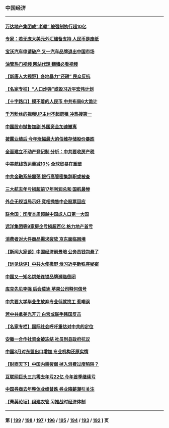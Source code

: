 ### 中国经济
---
#### [万达地产集团成“老赖” 被强制执行超10亿](../../pages/ncid283/n13981661.md?04260845) 
#### [专家：若无庞大美元外汇储备支持 人民币是废纸](../../pages/ncid283/n13981559.md?04260845) 
#### [宝沃汽车申请破产 又一汽车品牌退出中国市场](../../pages/ncid283/n13981620.md?04260845) 
#### [油管热门视频 网站代理 翻墙必看视频](http://138.2.39.72:81/youtube.html?epic-marker?04260845)
#### [【新唐人大视野】各地暴力“还耕” 民众反抗](../../pages/ncid283/n13981426.md?04260845) 
#### [【名家专栏】“人口炸弹”或毁习近平宏伟计划](../../pages/ncid283/n13979311.md?04260845) 
#### [【十字路口】摸不着的人民币 中共布局6大诡计](../../pages/ncid283/n13981444.md?04260845) 
#### [千万粉丝的视频UP主付不起房租 冲热搜第一](../../pages/ncid283/n13981275.md?04260845) 
#### [中国股市抛售加剧 外国资金加速撤离](../../pages/ncid283/n13981540.md?04260845) 
#### [披露业绩后 今年涨幅最大的佰维存储股价暴跌](../../pages/ncid283/n13981274.md?04260845) 
#### [全面建立不动产登记制 分析：中共要收房产税](../../pages/ncid283/n13980741.md?04260845) 
#### [中美航线货运量减10% 全球贸易在重塑](../../pages/ncid283/n13981192.md?04260845) 
#### [中共金融系统震荡 银行高管密集辞职或被查](../../pages/ncid283/n13981122.md?04260845) 
#### [三大航去年亏损超前17年利润总和 国航最惨](../../pages/ncid283/n13981089.md?04260845) 
#### [外企无视当局示好 竞相抛售中企股票回应](../../pages/ncid283/n13980937.md?04260845) 
#### [联合国：印度本周超越中国成人口第一大国](../../pages/ncid283/n13981087.md?04260845) 
#### [远洋集团等9家房企亏损超百亿 格力地产首亏](../../pages/ncid283/n13980901.md?04260845) 
#### [消费者对大件商品需求疲软 京东面临困境](../../pages/ncid283/n13980803.md?04260845) 
#### [【新闻大家谈】中国经济前景暗 公务员钱包悬了](../../pages/ncid283/n13980622.md?04260845) 
#### [【远见快评】中共大使撒野 泄习近平新秩序秘密](../../pages/ncid283/n13980577.md?04260845) 
#### [中国又一知名烘焙连锁品牌濒临倒闭](../../pages/ncid283/n13979973.md?04260845) 
#### [库克先见李强 后会莫迪 苹果公司释何信号](../../pages/ncid283/n13979826.md?04260845) 
#### [中共要大学毕业生放弃专业低就找工 惹嘲讽](../../pages/ncid283/n13980033.md?04260845) 
#### [若中共拿美光开刀 白宫或联手韩国反击](../../pages/ncid283/n13979985.md?04260845) 
#### [【名家专栏】国际社会呼吁重估对中共的定位](../../pages/ncid283/n13979320.md?04260845) 
#### [安徽一合作社资金被冻结 社员到县政府抗议](../../pages/ncid283/n13979610.md?04260845) 
#### [中国3月对东盟出口增加 专业机构还原实情](../../pages/ncid283/n13977629.md?04260845) 
#### [【财商天下】中国内需疲弱 掉入消费过度陷阱？](../../pages/ncid283/n13979257.md?04260845) 
#### [互联网巨头三六零去年亏22亿 今年首季继续亏](../../pages/ncid283/n13979282.md?04260845) 
#### [中国券商去年整体业绩普跌 券业降薪潮引关注](../../pages/ncid283/n13979256.md?04260845) 
#### [【菁英论坛】组建农管 习推战时经济体制](../../pages/ncid283/n13979271.md?04260845) 

---
#### 第 [ [199](./199.md?04260845) / [198](./198.md?04260845) / [197](./197.md?04260845) / [196](./196.md?04260845) / [195](./195.md?04260845) / [194](./194.md?04260845) / [193](./193.md?04260845) / [192](./192.md?04260845) ] 页
